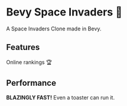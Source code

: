 # Bevy Space Invaders 👾

A Space Invaders Clone made in Bevy.

## Features

Online rankings 🏆

## Performance

**BLAZINGLY FAST!** Even a toaster can run it.
